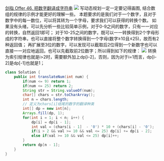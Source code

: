 [剑指 Offer 46. 把数字翻译成字符串](https://leetcode-cn.com/problems/ba-shu-zi-fan-yi-cheng-zi-fu-chuan-lcof/)
![](https://img2022.cnblogs.com/blog/2272548/202201/2272548-20220125000204532-2004390677.png)
写动态规划一定一定要记得画图, 结合数组的规律的示例才能更好的理解一些。
本题要求的是我们对于一个数字，且对于数字中的每一数位，可以将其转为一个字母，要求我们可以获得的转换个数。
如果没有头绪，可以先分析一些比较简单示例，对于0-9之间的数字，只有一一对应的转换，自然返回1即可；
对于10-25之间的数字，既可以一一转换得到2个字母形成的字符串，也可以直接将整个数字转换得到一个字母(数字≥10且≤25)，故而有2种返回值；
再扩展至3位的数字，可以发现可以截取后2位得到一个新数字也可以直接一一对应地返回，也可以先截取前2位数字；所以得到如下的规律：
![](https://img2022.cnblogs.com/blog/2272548/202201/2272548-20220125000910972-2007976900.png)
转换为索引规律也就是i>2时，需要额外加上dp[i-2]，否则，因为对于i=1而言，dp[i-2]是dp[-1]也就是1；
```java
class Solution {
    public int translateNum(int num) {
        if(num <= 9) return 1;
        if(num <= 25) return 2;
        String str = String.valueOf(num);
        char[] chars = str.toCharArray();
        int n = chars.length;
        // 定义为chars[i]结尾的数字的翻译种类
        int[] dp = new int[n];
        Arrays.fill(dp, 1);
        for(int i = 1; i < n; i++) {
            dp[i] = dp[i - 1];
            int val = (chars[i - 1]  - '0') * 10 + (chars[i] - '0');
            if(i > 2 && val >= 10 && val <= 25) dp[i] += dp[i - 2];
            else if(val >= 10 && val <= 25) dp[i]++;
        }
        return dp[n - 1];
    }
}
```

